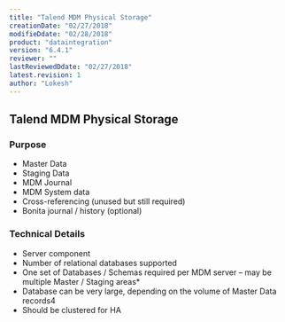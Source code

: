 ```yaml
---
title: "Talend MDM Physical Storage"
creationDate: "02/27/2018"
modifieDdate: "02/28/2018"
product: "dataintegration"
version: "6.4.1"
reviewer: ""
lastReviewedDdate: "02/27/2018"
latest.revision: 1
author: "Lokesh"
---
```


## Talend MDM Physical Storage

### Purpose
- Master Data
- Staging Data
- MDM Journal 
- MDM System data
- Cross-referencing (unused but still required)
- Bonita journal / history (optional)

### Technical Details
- Server component
- Number of relational databases supported
- One set of Databases / Schemas required per MDM server – may be multiple Master / Staging areas*
- Database can be very large, depending on the volume of Master Data records4
- Should be clustered for HA
